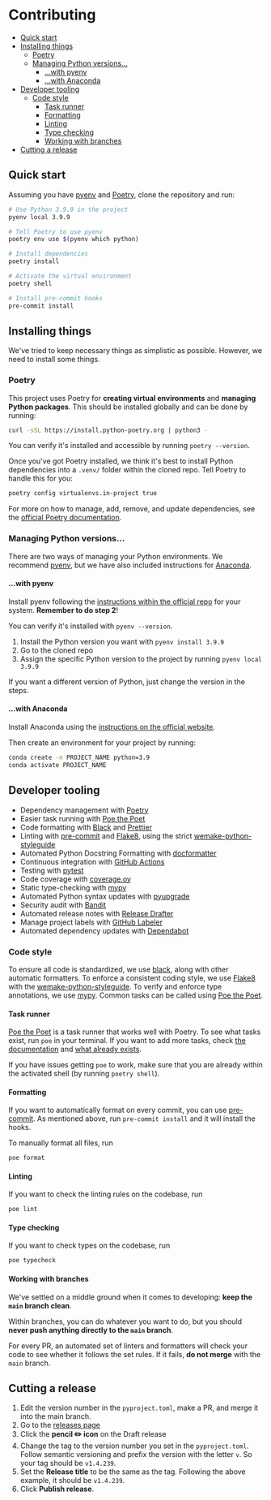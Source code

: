 # Contributing

- [Quick start](#quick-start)
- [Installing things](#installing-things)
  - [Poetry](#poetry)
  - [Managing Python versions...](#managing-python-versions)
    - [...with pyenv](#with-pyenv)
    - [...with Anaconda](#with-anaconda)
- [Developer tooling](#developer-tooling)
  - [Code style](#code-style)
    - [Task runner](#task-runner)
    - [Formatting](#formatting)
    - [Linting](#linting)
    - [Type checking](#type-checking)
    - [Working with branches](#working-with-branches)
- [Cutting a release](#cutting-a-release)

## Quick start

Assuming you have [pyenv](https://github.com/pyenv/pyenv) and [Poetry](https://python-poetry.org/), clone the repository and run:

```bash
# Use Python 3.9.9 in the project
pyenv local 3.9.9

# Tell Poetry to use pyenv
poetry env use $(pyenv which python)

# Install dependencies
poetry install

# Activate the virtual environment
poetry shell

# Install pre-commit hooks
pre-commit install
```

## Installing things

We've tried to keep necessary things as simplistic as possible. However, we need to install some things.

### Poetry

This project uses Poetry for **creating virtual environments** and **managing Python packages**. This should be installed globally and can be done by running:

```bash
curl -sSL https://install.python-poetry.org | python3 -
```

You can verify it's installed and accessible by running `poetry --version`.

Once you've got Poetry installed, we think it's best to install Python dependencies into a `.venv/` folder within the cloned repo. Tell Poetry to handle this for you:

```bash
poetry config virtualenvs.in-project true
```

For more on how to manage, add, remove, and update dependencies, see the [official Poetry documentation](https://python-poetry.org/docs/basic-usage/).

### Managing Python versions...

There are two ways of managing your Python environments. We recommend [pyenv](https://github.com/pyenv/pyenv), but we have also included instructions for [Anaconda](https://anaconda.com).

#### ...with pyenv

Install pyenv following the [instructions within the official repo](https://github.com/pyenv/pyenv#installation) for your system. **Remember to do step 2**!

You can verify it's installed with `pyenv --version`.

1. Install the Python version you want with `pyenv install 3.9.9`
2. Go to the cloned repo
3. Assign the specific Python version to the project by running `pyenv local 3.9.9`

If you want a different version of Python, just change the version in the steps.

#### ...with Anaconda

Install Anaconda using the [instructions on the official website](https://anaconda.com/).

Then create an environment for your project by running:

```bash
conda create -n PROJECT_NAME python=3.9
conda activate PROJECT_NAME
```

## Developer tooling

- Dependency management with [Poetry](https://python-poetry.org/)
- Easier task running with [Poe the Poet](https://github.com/nat-n/poethepoet)
- Code formatting with [Black](https://github.com/psf/black) and [Prettier](https://prettier.io/)
- Linting with [pre-commit](https://pre-commit.com/) and [Flake8](http://flake8.pycqa.org/), using the strict [wemake-python-styleguide](https://wemake-python-stylegui.de/en/latest/)
- Automated Python Docstring Formatting with [docformatter](https://github.com/myint/docformatter)
- Continuous integration with [GitHub Actions](https://github.com/features/actions)
- Testing with [pytest](https://docs.pytest.org/en/latest/)
- Code coverage with [coverage.oy](https://coverage.readthedocs.io/)
- Static type-checking with [mypy](http://mypy-lang.org/)
- Automated Python syntax updates with [pyupgrade](https://github.com/asottile/pyupgrade)
- Security audit with [Bandit](https://github.com/PyCQA/bandit)
- Automated release notes with [Release Drafter](https://github.com/release-drafter/release-drafter)
- Manage project labels with [GitHub Labeler](https://github.com/marketplace/actions/github-labeler)
- Automated dependency updates with [Dependabot](https://dependabot.com/)

### Code style

To ensure all code is standardized, we use [black](https://github.com/psf/black), along with other automatic formatters. To enforce a consistent coding style, we use [Flake8](https://flake8.pycqa.org/en/latest/) with the [wemake-python-styleguide](https://wemake-python-stylegui.de/en/latest/). To verify and enforce type annotations, we use [mypy](https://mypy.readthedocs.io/en/stable/). Common tasks can be called using [Poe the Poet](https://github.com/nat-n/poethepoet).

#### Task runner

[Poe the Poet](https://github.com/nat-n/poethepoet) is a task runner that works well with Poetry. To see what tasks exist, run `poe` in your terminal. If you want to add more tasks, check [the documentation](https://github.com/nat-n/poethepoet) and [what already exists](https://github.com/emma-simbot/research-base/blob/main/pyproject.toml).

If you have issues getting `poe` to work, make sure that you are already within the activated shell (by running `poetry shell`).

#### Formatting

If you want to automatically format on every commit, you can use [pre-commit](https://pre-commit.com/). As mentioned above, run `pre-commit install` and it will install the hooks.

To manually format all files, run

```bash
poe format
```

#### Linting

If you want to check the linting rules on the codebase, run

```bash
poe lint
```

#### Type checking

If you want to check types on the codebase, run

```bash
poe typecheck
```

#### Working with branches

We've settled on a middle ground when it comes to developing: **keep the `main` branch clean**.

Within branches, you can do whatever you want to do, but you should **never push anything directly to the `main` branch**.

For every PR, an automated set of linters and formatters will check your code to see whether it follows the set rules. If it fails, **do not merge** with the `main` branch.

## Cutting a release

1. Edit the version number in the `pyproject.toml`, make a PR, and merge it into the main branch.
2. Go to the [releases page](https://github.com/emma-simbot/datasets/releases)
3. Click the **pencil ✏️ icon** on the Draft release
4. Change the tag to the version number you set in the `pyproject.toml`. Follow semantic versioning and prefix the version with the letter `v`. So your tag should be `v1.4.239`.
5. Set the **Release title** to be the same as the tag. Following the above example, it should be `v1.4.239`.
6. Click **Publish release**.
